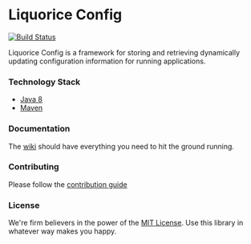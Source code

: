 Liquorice Config
================

[![Build Status](https://travis-ci.org/LiquoriceLabs/liquorice-config.svg?branch=master)](https://travis-ci.org/LiquoriceLabs/liquorice-config)

Liquorice Config is a framework for storing and retrieving dynamically updating configuration information for running applications.

### Technology Stack

- [Java 8](http://www.oracle.com/technetwork/java/javase/overview/java8-2100321.html)
- [Maven](https://apache.maven.org/)

### Documentation

The [wiki](https://github.com/LiquoriceLabs/liquorice-config/wiki) should have everything you need to hit the ground running.

### Contributing

Please follow the [contribution guide](https://github.com/LiquoriceLabs/liquorice-config/blob/master/CONTRIBUTING.md)

### License

We're firm believers in the power of the [MIT License](https://github.com/LiquoriceLabs/liquorice-config/blob/master/LICENSE). Use this library in whatever way makes you happy.
